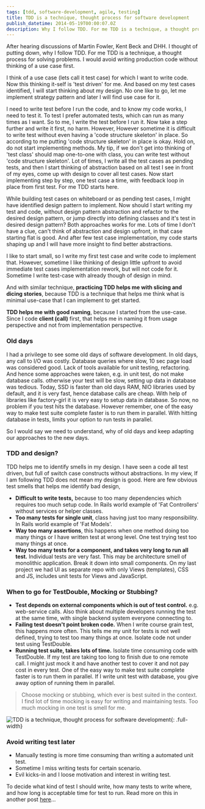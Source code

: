 ```yaml
---
tags: [tdd, software-development, agile, testing]
title: TDD is a technique, thought process for software development
publish_datetime: 2014-05-19T00:00:07.0Z
description: Why I follow TDD. For me TDD is a technique, a thought process, I would never like to write production code without thinking of use case (a test scenario), and for me TDD is starts here.
---
```


After hearing discussions of Martin Fowler, Kent Beck and DHH. I thought of putting down, why I follow TDD. For me TDD is a technique, a thought process for solving problems. I would avoid writing production code without thinking of a use case first.

I think of a use case (lets call it test case) for which I want to write code. Now this thinking it-self is 'test driven' for me. And based on my test cases identified, I will start thinking about my design. No one like to go, let me implement strategy pattern and later I will find use case for it. 

I need to write test before I run the code, and to know my code works, I need to test it. To test I prefer automated tests, which can run as many times as I want. So to me, I write the test before I run it. Now take a step further and write it first, no harm. However, However sometime it is difficult to write test without even having a 'code structure skeleton' in place. So according to me putting 'code structure skeleton' in place is okay. Hold on, do not start implementing methods. My tip, if we don't get into thinking of 'test class' should map one-to-one with class, you can write test without 'code structure skeleton'. Lot of times, I write all the test cases as pending tests, and then I start thinking of abstraction based on all test I see in front of my eyes, come up with design to cover all test cases. Now start implementing step by step, one test case a time, with feedback loop in place from first test. For me TDD starts here.

While building test cases on whiteboard or as pending test cases, I might have identified design pattern to implement. Now should I start writing my test and code, without design pattern abstraction and refactor to the desired design pattern, or jump directly into defining classes and it's test in desired design pattern? Both approaches works for me. Lots of time I don't have a clue, can't think of abstraction and design upfront, in that case starting flat is good. And after few test case implementation, my code starts shaping up and I will have more insight to find better abstractions.
 
I like to start small, so I write my first test case and write code to implement that. However, sometime I like thinking of design little upfront to avoid immediate test cases implementation rework, but will not code for it. Sometime I write test-case with already though of design in mind.

And with similar technique, **practicing TDD helps me with slicing and dicing stories**, because TDD is a technique that helps me think what is minimal use-case that I can implement to get started.

**TDD helps me with good naming**, because I started from the use-case. Since I code **client (call)** first, that helps me in naming it from usage perspective and not from implementation perspective. 

### Old days

I had a privilege to see some old days of software development. In old days, any call to I/O was costly. Database queries where slow, 10 sec page load was considered good. Lack of tools available for unit testing, refactoring. And hence some approaches were taken, e.g. in unit test, do not make database calls. otherwise your test will be slow, setting up data in database was tedious. Today, SSD is faster than old days RAM, NIO libraries used by default, and it is very fast, hence database calls are cheap. With help of libraries like factory-girl it is very easy to setup data in database. So now, no problem if you test hits the database. However remember, one of the easy way to make test suite complete faster is to run them in parallel. With hitting database in tests, limits your option to run tests in parallel. 

So I would say we need to understand, why of old days and keep adapting our approaches to the new days. 


### TDD and design?
TDD helps me to identify smells in my design. I have seen a code all test driven, but full of switch case constructs without abstractions. In my view, If I am following TDD does not mean my design is good. Here are few obvious test smells that helps me identify bad design,

- **Difficult to write tests,** because to too many dependencies which requires too much setup code. In Rails world example of 'Fat Controllers' without services or helper classes.
- **Too many tests for single unit**, class having just too many responsibility. In Rails world example of 'Fat Models'.
- **Way too many assertions**, this happens when one method doing too many things or I have written test at wrong level. One test trying test too many things at once.  
- **Way too many tests for a component, and takes very long to run all test.** Individual tests are very fast. This may be architecture smell of monolithic application. Break it down into small components. On my last project we had UI as separate repo with only Views (templates), CSS and JS, includes unit tests for Views and JavaScript. 


### When to go for TestDouble, Mocking or Stubbing?
- **Test depends on external components which is out of test control.** e.g. web-service calls. Also think about multiple developers running the test at the same time, with single backend system everyone connecting to. 
- **Failing test doesn't point broken code.** When I write course grain test, this happens more often. This tells me my unit for tests is not well defined, trying to test too many things at once. Isolate code not under test using TestDouble. 
- **Running test suite, takes lots of time.** Isolate time consuming code with TestDouble. If my test are taking too long to finish due to one remote call. I might just mock it and have another test to cover it and not pay cost in every test. One of the easy way to make test suite complete faster is to run them in parallel. If I write unit test with database, you give away option of running them in parallel. 

> Choose mocking or stubbing, which ever is best suited in the context. I find lot of time mocking is easy for writing and maintaining tests. Too much mocking in one test is smell for me.

![TDD is a technique, thought process for software development](/assets/sunitblog/posts/images/tdd-is-a-technique/tdd-is-a-technique.svg){: .full-width}


### Avoid writing test later 
- Manually testing is more time consuming than writing a automated unit test. 
- Sometime I miss writing tests for certain scenario.
- Evil kicks-in and I loose motivation and interest in writing test.  

 
To decide what kind of test I should write, how many tests to write where, and how long is acceptable time for test to run. Read more on this in another post [here](/posts/test-structure)...
  








